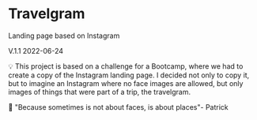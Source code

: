 # Travelgram
Landing page based on Instagram


V.1.1
2022-06-24

:bulb: This project is based on a challenge for a Bootcamp, where we had to create a copy of the Instagram landing page. 
I decided not only to copy it, but to imagine an Instagram where no face images are allowed, 
but only images of things that were part of a trip, the travelgram.

:city_sunrise: "Because sometimes is not about faces, is about places"- Patrick 

